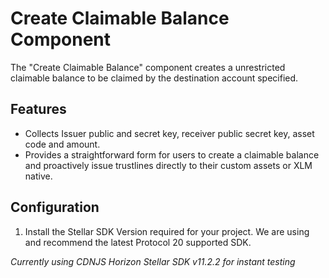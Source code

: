 # Create Claimable Balance Component

The "Create Claimable Balance" component creates a unrestricted claimable balance to be claimed by the destination account specified.

## Features

- Collects Issuer public and secret key, receiver public secret key, asset code and amount.
- Provides a straightforward form for users to create a claimable balance and proactively issue trustlines directly to their custom assets or XLM native.

## Configuration

1. Install the Stellar SDK Version required for your project. We are using and recommend the latest Protocol 20 supported SDK.


*Currently using CDNJS Horizon Stellar SDK v11.2.2 for instant testing*